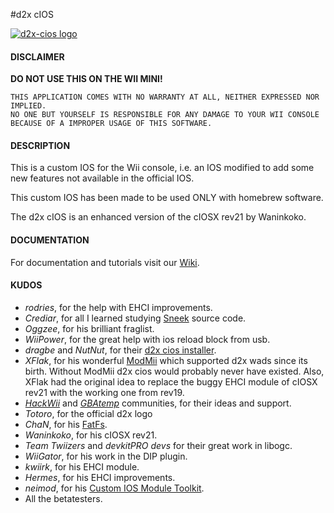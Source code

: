#d2x cIOS

[![d2x-cios logo](https://gbatemp.net/attachments/d2x-logo-jpg.313534)](https://github.com/davebaol/d2x-cios/)

#### DISCLAIMER
**DO NOT USE THIS ON THE WII MINI!**
````
THIS APPLICATION COMES WITH NO WARRANTY AT ALL, NEITHER EXPRESSED NOR IMPLIED.
NO ONE BUT YOURSELF IS RESPONSIBLE FOR ANY DAMAGE TO YOUR WII CONSOLE BECAUSE OF A IMPROPER USAGE OF THIS SOFTWARE.
````

#### DESCRIPTION

  This is a custom IOS for the Wii console, i.e. an IOS modified to add some new features
  not available in the official IOS.

  This custom IOS has been made to be used ONLY with homebrew software.

  The d2x cIOS is an enhanced version of the cIOSX rev21 by Waninkoko. 



#### DOCUMENTATION

  For documentation and tutorials visit our [Wiki](https://github.com/davebaol/d2x-cios/wiki).



#### KUDOS

 * *rodries*, for the help with EHCI improvements.
 * *Crediar*, for all I learned studying [Sneek](http://code.google.com/p/sneek) source code.
 * *Oggzee*, for his brilliant fraglist.
 * *WiiPower*, for the great help with ios reload block from usb.
 * *dragbe* and *NutNut*, for their [d2x cios installer](http://code.google.com/p/d2x-cios-installer).
 * *XFlak*, for his wonderful [ModMii](https://gbatemp.net/threads/best-way-to-mod-any-wii-modmii-for-windows-official-support-thread.207126) which supported d2x wads since its birth. Without ModMii d2x cios would probably never have existed. Also, XFlak had the original idea to replace the buggy EHCI module of cIOSX rev21 with the  working one from rev19. 
 * *[HackWii](http://www.hackwii.it)* and *[GBAtemp](http://www.gbatemp.net)* communities, for their ideas and support.
 * *Totoro*, for the official d2x logo
 * *ChaN*, for his [FatFs](http://elm-chan.org/fsw/ff/00index_e.html).
 * *Waninkoko*, for his cIOSX rev21.
 * *Team Twiizers* and *devkitPRO devs* for their great work in libogc.
 * *WiiGator*, for his work in the DIP plugin.
 * *kwiirk*, for his EHCI module.
 * *Hermes*, for his EHCI improvements.
 * *neimod*, for his [Custom IOS Module Toolkit](http://wiibrew.org/wiki/Custom_IOS_Module_Toolkit).
 * All the betatesters.
